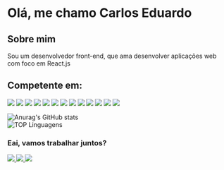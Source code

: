 <h1> Olá, me chamo Carlos Eduardo</h1>
<h2> Sobre mim</h2>
<p>Sou um desenvolvedor front-end, que ama desenvolver aplicações web com foco em React.js</p>
<h2>Competente em:</h2>
<p>
  <img src="https://img.shields.io/badge/HTML5-E34F26?style=for-the-badge&logo=html5&logoColor=white" />
  <img src="https://img.shields.io/badge/CSS3-1572B6?style=for-the-badge&logo=css3&logoColor=white" />
  <img src="https://img.shields.io/badge/JavaScript-F7DF1E?style=for-the-badge&logo=javascript&logoColor=black" />
  <img src="https://img.shields.io/badge/Git-E34F26?style=for-the-badge&logo=git&logoColor=white"/>
  <img src="https://img.shields.io/badge/Sass-CC6699?style=for-the-badge&logo=sass&logoColor=white"/>
  	<img src="https://img.shields.io/badge/typescript-%23007ACC.svg?style=for-the-badge&logo=typescript&logoColor=white"/>
    <img src="https://img.shields.io/badge/react-%2320232a.svg?style=for-the-badge&logo=react&logoColor=%2361DAFB"/>
  <img src="https://img.shields.io/badge/Redux-593D88?style=for-the-badge&logo=redux&logoColor=white" />
  <img src="https://img.shields.io/badge/styled--components-DB7093?style=for-the-badge&logo=styled-components&logoColor=white" />
  <img src="https://img.shields.io/badge/React_Router-CA4245?style=for-the-badge&logo=react-router&logoColor=white" />
  <img src="https://img.shields.io/badge/React%20Hook%20Form-EC5990.svg?style=for-the-badge&logo=React-Hook-Form&logoColor=white" />
  <img src="https://img.shields.io/badge/React%20Query-FF4154.svg?style=for-the-badge&logo=React-Query&logoColor=white" />
  <img src="https://img.shields.io/badge/Axios-5A29E4.svg?style=for-the-badge&logo=Axios&logoColor=white" />
</p>

![Anurag's GitHub stats](https://github-readme-stats.vercel.app/api?username=carlosEduardDev&show_icons=true&theme=synthwave)
<br>
![TOP Linguagens](https://github-readme-stats.vercel.app/api/top-langs/?username=carlosEduardDev&layout=compact&theme=dracula)
<h3> Eai, vamos trabalhar juntos? </h3>

<p> 
  <a href="https://github.com/carlosEduardDev">
    <img src="https://img.shields.io/badge/GitHub-100000?style=for-the-badge&logo=github&logoColor=white" />
  </a> 
  <a href="https://api.whatsapp.com/send?phone=5511974265092/">
    <img src="https://img.shields.io/badge/WhatsApp-25D366?style=for-the-badge&logo=whatsapp&logoColor=white" />
  </a>  
  <a href="https://www.linkedin.com/in/carlos-eduardo-4a967b258/">
    <img src="https://img.shields.io/badge/LinkedIn-0077B5?style=for-the-badge&logo=linkedin&logoColor=white" />
  </a>  
</p>
